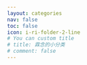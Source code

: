 ```yaml
---
layout: categories
nav: false
toc: false
icon: i-ri-folder-2-line
# You can custom title
# title: 霖念的小分类
# comment: false
---
```

